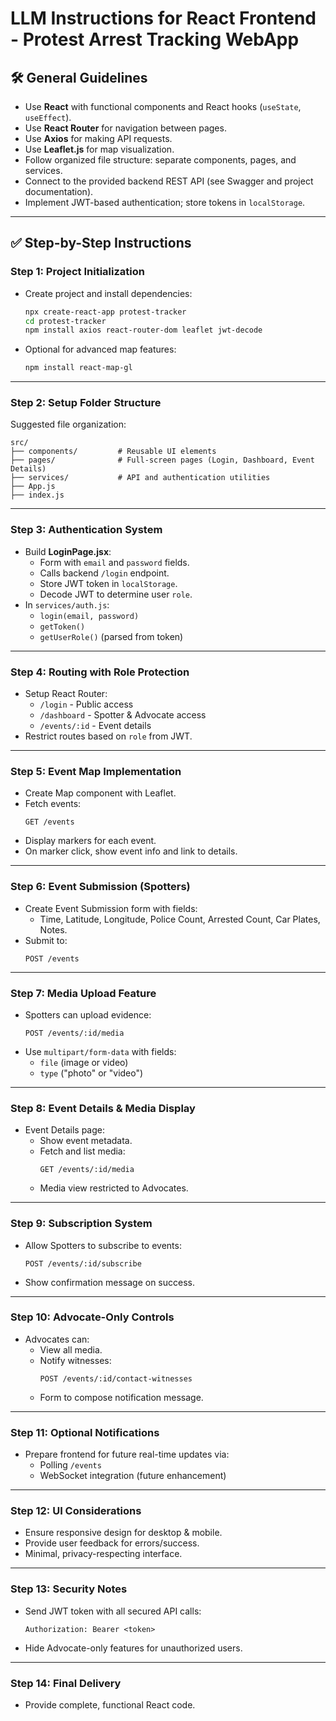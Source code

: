 # LLM Instructions for React Frontend - Protest Arrest Tracking WebApp

## 🛠️ General Guidelines

- Use **React** with functional components and React hooks (`useState`, `useEffect`).
- Use **React Router** for navigation between pages.
- Use **Axios** for making API requests.
- Use **Leaflet.js** for map visualization.
- Follow organized file structure: separate components, pages, and services.
- Connect to the provided backend REST API (see Swagger and project documentation).
- Implement JWT-based authentication; store tokens in `localStorage`.

---

## ✅ Step-by-Step Instructions

### Step 1: Project Initialization

- Create project and install dependencies:
  ```bash
  npx create-react-app protest-tracker
  cd protest-tracker
  npm install axios react-router-dom leaflet jwt-decode
  ```
- Optional for advanced map features:
  ```bash
  npm install react-map-gl
  ```

---

### Step 2: Setup Folder Structure

Suggested file organization:

```
src/
├── components/         # Reusable UI elements
├── pages/              # Full-screen pages (Login, Dashboard, Event Details)
├── services/           # API and authentication utilities
├── App.js
├── index.js
```

---

### Step 3: Authentication System

- Build **LoginPage.jsx**:
  - Form with `email` and `password` fields.
  - Calls backend `/login` endpoint.
  - Store JWT token in `localStorage`.
  - Decode JWT to determine user `role`.
- In `services/auth.js`:
  - `login(email, password)`
  - `getToken()`
  - `getUserRole()` (parsed from token)

---

### Step 4: Routing with Role Protection

- Setup React Router:
  - `/login` - Public access
  - `/dashboard` - Spotter & Advocate access
  - `/events/:id` - Event details
- Restrict routes based on `role` from JWT.

---

### Step 5: Event Map Implementation

- Create Map component with Leaflet.
- Fetch events:
  ```http
  GET /events
  ```
- Display markers for each event.
- On marker click, show event info and link to details.

---

### Step 6: Event Submission (Spotters)

- Create Event Submission form with fields:
  - Time, Latitude, Longitude, Police Count, Arrested Count, Car Plates, Notes.
- Submit to:
  ```http
  POST /events
  ```

---

### Step 7: Media Upload Feature

- Spotters can upload evidence:
  ```http
  POST /events/:id/media
  ```
- Use `multipart/form-data` with fields:
  - `file` (image or video)
  - `type` ("photo" or "video")

---

### Step 8: Event Details & Media Display

- Event Details page:
  - Show event metadata.
  - Fetch and list media:
    ```http
    GET /events/:id/media
    ```
  - Media view restricted to Advocates.

---

### Step 9: Subscription System

- Allow Spotters to subscribe to events:
  ```http
  POST /events/:id/subscribe
  ```
- Show confirmation message on success.

---

### Step 10: Advocate-Only Controls

- Advocates can:
  - View all media.
  - Notify witnesses:
    ```http
    POST /events/:id/contact-witnesses
    ```
  - Form to compose notification message.

---

### Step 11: Optional Notifications

- Prepare frontend for future real-time updates via:
  - Polling `/events`
  - WebSocket integration (future enhancement)

---

### Step 12: UI Considerations

- Ensure responsive design for desktop & mobile.
- Provide user feedback for errors/success.
- Minimal, privacy-respecting interface.

---

### Step 13: Security Notes

- Send JWT token with all secured API calls:
  ```
  Authorization: Bearer <token>
  ```
- Hide Advocate-only features for unauthorized users.

---

### Step 14: Final Delivery

- Provide complete, functional React code.
